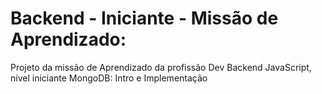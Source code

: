 # Backend - Iniciante - Missão de Aprendizado:
Projeto da missão de Aprendizado da profissão Dev Backend JavaScript, nível iniciante MongoDB: Intro e Implementação
